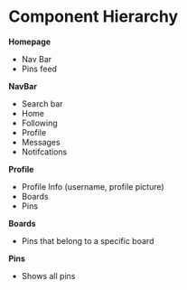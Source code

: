 # Component Hierarchy

**Homepage**
* Nav Bar
* Pins feed

**NavBar**
* Search bar
* Home 
* Following
* Profile 
* Messages
* Notifcations

**Profile**
* Profile Info (username, profile picture)
* Boards 
* Pins 

**Boards**
* Pins that belong to a specific board

**Pins**
* Shows all pins 








